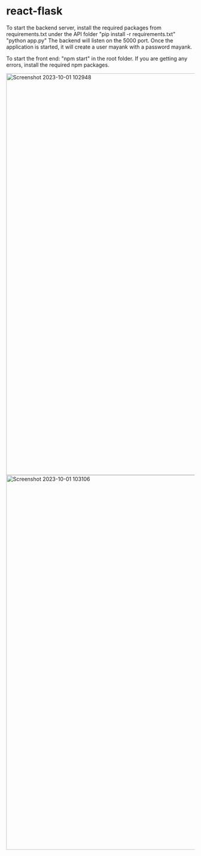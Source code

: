 # react-flask
To start the backend server, install the required packages from requirements.txt under the API folder
"pip install -r requirements.txt"
"python app.py"
The backend will listen on the 5000 port. Once the application is started, it will create a user mayank with a password mayank.

To start the front end:
"npm start" in the root folder. If you are getting any errors, install the required npm packages.


<img width="1070" alt="Screenshot 2023-10-01 102948" src="https://github.com/mayanksingh95/react-flask/assets/20378142/8594a184-ed13-4c00-ae28-37128f6a4075">
<img width="998" alt="Screenshot 2023-10-01 103106" src="https://github.com/mayanksingh95/react-flask/assets/20378142/3e7c9175-1c79-4c08-b49c-2389967ff9aa">
